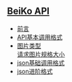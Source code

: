 <aside class="sidebar">
<h1 class="app-name"><a class="app-name-link" data-nosearch="" href="/">BeiKo API</a></h1>
<div class="sidebar-nav">
<ul>
<li class="active">
<a class="section-link" href="#/main/?id=前言" title="前言">前言</a></li><li class="">
<a class="section-link" href="#/main/?id=api基本调用格式" title="API基本调用格式">API基本调用格式</a></li><li class="">
<a class="section-link" href="#/main/?id=图片类型" title="图片类型">图片类型</a></li>
<a class="section-link" href="#/main/?id=请求图片规格大小" title="请求图片规格大小">请求图片规格大小</a></li>
<li><a class="section-link" href="#/main/?id=json基础调用格式" title="json基础调用格式">json基础调用格式</a></li>
<li><a class="section-link" href="#/main/?id=json进阶格式" title="json进阶格式">json进阶格式</a></li></ul></li>
